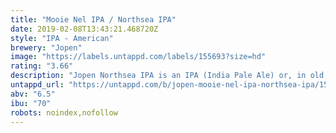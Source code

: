 ```yaml
---
title: "Mooie Nel IPA / Northsea IPA"
date: 2019-02-08T13:43:21.468720Z
style: "IPA - American"
brewery: "Jopen"
image: "https://labels.untappd.com/labels/155693?size=hd"
rating: "3.66"
description: "Jopen Northsea IPA is an IPA (India Pale Ale) or, in old Dutch, a ‘Duraebel Scheepsbier’. These beers were extra strongly brewed and extra hopped so that they could be taken along on the long sea voyages to the Dutch East Indies (current-day Indonesia). Nowadays this type of beer is making a comeback because American brewers have breathed new life into this brewing style. This hoppy amber beer is named after the lake between the towns of Spaarndam and Haarlem, the Mooie Nel (literally: Beautiful Nel). The beer has received an extra hop addition to the tank after fermentation to give it a clear hop character. Silver medal winner Brussels beer Challenge 2014."
untappd_url: "https://untappd.com/b/jopen-mooie-nel-ipa-northsea-ipa/155693"
abv: "6.5"
ibu: "70"
robots: noindex,nofollow
---
```

